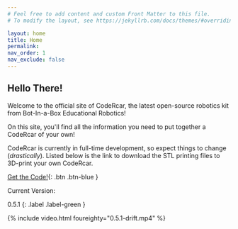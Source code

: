 ```yaml
---
# Feel free to add content and custom Front Matter to this file.
# To modify the layout, see https://jekyllrb.com/docs/themes/#overriding-theme-defaults

layout: home
title: Home
permalink: 
nav_order: 1
nav_exclude: false
---
```

## Hello There!

Welcome to the official site of CodeRcar, the latest open-source robotics kit from Bot-In-a-Box Educational Robotics!

On this site, you'll find all the information you need to put together a CodeRcar of your own!

CodeRcar is currently in full-time development, so expect things to change (*drastically*). Listed below is the link to download the STL printing files to 3D-print your own CodeRcar.

[Get the Code!](https://github.com/botinaboxer/codercar){: .btn .btn-blue }


Current Version:

0.5.1
{: .label .label-green }

{% include video.html foureighty="0.5.1-drift.mp4" %}